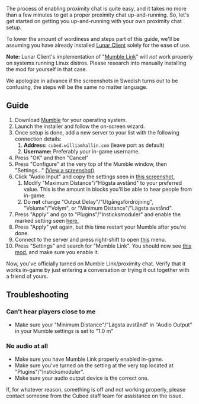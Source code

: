The process of enabling proximity chat is quite easy, and it takes no more than a few minutes to get a proper proximity chat up-and-running. So, let's get started on getting you up-and-running with your own proximity chat setup.

To lower the amount of wordiness and steps part of this guide, we'll be assuming you have already installed [Lunar Client](https://www.lunarclient.com/download/) solely for the ease of use.

**Note:** Lunar Client's implementation of "[Mumble Link](https://www.curseforge.com/minecraft/mc-mods/mumblelink)" will *not* work properly on systems running Linux distros. Please research into manually installing the mod for yourself in that case.

We apologize in advance if the screenshots in Swedish turns out to be confusing, the steps will be the same no matter language.

## Guide
1. Download [Mumble](https://www.mumble.info/downloads/) for your operating system.
2. Launch the installer and follow the on-screen wizard.
3. Once setup is done, add a new server to your list with the following connection details:
    1. **Address:** ``cubed.williamhallin.com`` (leave port as default)
    2. **Username:** Preferably your in-game username.
4. Press "OK" and then "Cancel"
5. Press "Configure" at the very top of the Mumble window, then "Settings..." [(View a screenshot)](https://cdn.discordapp.com/attachments/503829891566010368/823964516789387294/unknown.png)
6. Click "Audio Input" and copy the settings seen in [this screenshot.](https://cdn.discordapp.com/attachments/503829891566010368/823964626446188604/unknown.png) 
    1. Modify "Maximum Distance"/"Högsta avstånd" to your preferred value. This is the amount in blocks you'll be able to hear people from in-game.
    2. Do **not** change "Output Delay"/"Utgångsfördröjning", "Volume"/"Volym", or "Minimum Distance"/"Lägsta avstånd".
7. Press "Apply" and go to "Plugins"/"Insticksmoduler" and enable the marked setting seen [here.](https://cdn.discordapp.com/attachments/503829891566010368/823964920160190534/unknown.png)
8. Press "Apply" yet again, but this time restart your Mumble after you're done.
9. Connect to the server and press right-shift to open [this](https://cdn.discordapp.com/attachments/503829891566010368/823964002437824522/2021-03-23_17.57.42.png) menu.
10. Press "Settings" and search for "Mumble Link". You should now see [this mod](https://cdn.discordapp.com/attachments/503829891566010368/823964000655114240/2021-03-23_17.57.55.png), and make sure you enable it.

Now, you've officially turned on Mumble Link/proximity chat. Verify that it works in-game by just entering a conversation or trying it out together with a friend of yours.

## Troubleshooting
### Can't hear players close to me
- Make sure your "Minimum Distance"/"Lägsta avstånd" in "Audio Output" in your Mumble settings is set to "1.0 m"
### No audio at all
- Make sure you have Mumble Link properly enabled in-game.
- Make sure you've turned on the setting at the very top located at "Plugins"/"Insticksmoduler".
- Make sure your audio output device is the correct one.

If, for whatever reason, something is off and not working properly, please contact someone from the Cubed staff team for assistance on the issue. 
